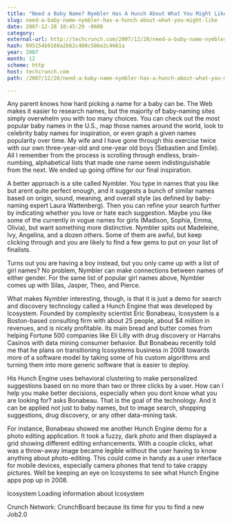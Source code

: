 ```yaml
---
title: "Need a Baby Name? Nymbler Has A Hunch About What You Might Like."
slug: need-a-baby-name-nymbler-has-a-hunch-about-what-you-might-like
date: 2007-12-28 10:45:29 -0600
category: 
external-url: http://techcrunch.com/2007/12/28/need-a-baby-name-nymbler-has-a-hunch-about-what-you-might-like/
hash: 995154b9169a2b62c400c586e2c4661a
year: 2007
month: 12
scheme: http
host: techcrunch.com
path: /2007/12/28/need-a-baby-name-nymbler-has-a-hunch-about-what-you-might-like/

---
```


Any parent knows how hard picking a name for a baby can be.  The Web makes it easier to research names, but the majority of baby-naming sites simply overwhelm you with too many choices.  You can check out the most popular baby names in the U.S., map those names around the world, look to celebrity baby names for inspiration,  or even graph a given names popularity over time.  My wife and I have gone through this exercise twice with our own three-year-old and one-year old boys (Sebastien and Emile).  All I remember from the process is scrolling through endless, brain-numbing, alphabetical lists that made one name seem indistinguishable from the next.  We ended up going offline for our final inspiration.

A better approach is a site called Nymbler.  You type in names that you like but arent quite perfect enough, and it suggests a bunch of similar names based on origin, sound, meaning, and overall style (as defined by baby-naming expert Laura Wattenberg).  Then you can refine your search further by indicating whether you love or hate each suggestion.  Maybe you like some of the currently in vogue names for girls (Madison, Sophia, Emma, Olivia), but want something more distinctive.  Nymbler spits out Madeleine, Ivy, Angelina, and a dozen others.  Some of them are awful, but keep clicking through and you are likely to find a few gems to put on your list of finalists.



Turns out you are having a boy instead, but you only came up with a list of girl names?  No problem, Nymbler can make connections between names of either gender.  For the same list of popular girl names above, Nymbler comes up with Silas, Jasper, Theo, and Pierce.



What makes Nymbler interesting, though, is that it is just a demo for search and discovery technology called a Hunch Engine that was developed by Icosystem.  Founded by complexity scientist Eric Bonabeau, Icosystem is a Boston-based consulting firm with about 25 people, about $4 million in revenues, and is nicely profitable.  Its main bread and butter comes from helping Fortune 500 companies like Eli Lilly with drug discovery or Harrahs Casinos with data mining consumer behavior.  But Bonabeau recently told me that he plans on transitioning Icosystems business in 2008 towards more of a software model by taking some of his custom algorithms and turning them into more generic software that is easier to deploy.

His Hunch Engine uses behavioral clustering to make personalized suggestions based on no more than two or three clicks by a user.  How can I help you make better decisions, especially when you dont know what you are looking for? asks Bonabeau.  That is the goal of the technology. And it can be applied not just to baby names, but to image search, shopping suggestions, drug discovery, or any other data-mining task.

For instance, Bonabeau showed me another Hunch Engine demo for a photo editing application.  It took a fuzzy, dark photo and then displayed a grid showing different editing enhancements.  With a couple clicks, what was a throw-away image became legible without the user having to know anything about photo-editing.  This could come in handy as a user interface for mobile devices, especially camera phones that tend to take crappy pictures.  Well be keeping an eye on Icosystems to see what Hunch Engine apps pop up in 2008.




Icosystem 
Loading information about Icosystem




Crunch Network:  CrunchBoard because its time for you to find a new Job2.0
